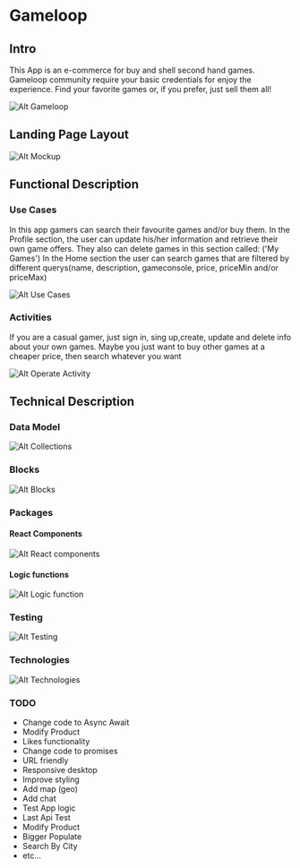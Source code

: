 # Gameloop

## Intro

This App is an e-commerce for buy and shell second hand games. Gameloop community require your basic credentials for enjoy the experience. Find your favorite games or, if you prefer, just sell them all!

![Alt Gameloop](https://media.giphy.com/media/V1wiixQS9Nuw0/giphy.gif)

## Landing Page Layout

![Alt Mockup](./gameloop-doc/layout.png)

## Functional Description

### Use Cases

In this app gamers can search their favourite games and/or buy them. 
In the Profile section, the user can update his/her information and retrieve their own game offers. They also can delete games in this section called: ('My Games')
In the Home section the user can search games that are filtered by different querys(name, description, gameconsole, price, priceMin and/or priceMax) 

![Alt Use Cases](./gameloop-doc/use-cases.png)

### Activities

If you are a casual gamer, just sign in, sing up,create, update and delete info about your own games. Maybe you just want to buy other games at a cheaper price, then search whatever you want


![Alt Operate Activity](./gameloop-doc/activities.png)

## Technical Description

### Data Model

![Alt Collections](./gameloop-doc/collections.png)

### Blocks

![Alt Blocks](./gameloop-doc/blocks.png)

### Packages

#### React Components 

![Alt React components](./gameloop-doc/react_components.png)

#### Logic functions

![Alt Logic function](./gameloop-doc/logic.png)

### Testing

![Alt Testing](./gameloop-doc/test.png)

### Technologies

![Alt Technologies](./gameloop-doc/technologies.png)


### TODO

- Change code to Async Await
- Modify Product 
- Likes functionality
- Change code to promises
- URL friendly
- Responsive desktop
- Improve styling
- Add map (geo)
- Add chat
- Test App logic
- Last Api Test
- Modify Product
- Bigger Populate
- Search By City
- etc...